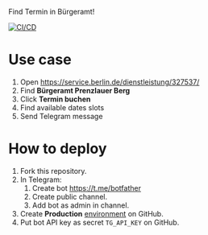 Find Termin in Bürgeramt!

[![CI/CD](https://github.com/breslavsky/find-termin/actions/workflows/ci-cd.yml/badge.svg)](https://github.com/breslavsky/find-termin/actions/workflows/ci-cd.yml)

# Use case
1. Open https://service.berlin.de/dienstleistung/327537/
2. Find **Bürgeramt Prenzlauer Berg**
3. Click **Termin buchen**
4. Find available dates slots
5. Send Telegram message

# How to deploy
1. Fork this repository.
2. In Telegram:
   1. Create bot https://t.me/botfather
   2. Create public channel.
   3. Add bot as admin in channel.
3. Create **Production** [environment](https://github.com/breslavsky/find-termin/settings/environments/new) on GitHub.
4. Put bot API key as secret `TG_API_KEY` on GitHub.

